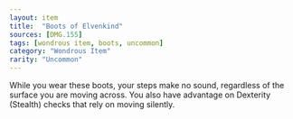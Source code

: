 ```yaml
---
layout: item
title:  "Boots of Elvenkind"
sources: [DMG.155]
tags: [wondrous item, boots, uncommon]
category: "Wondrous Item"
rarity: "Uncommon"
---
```


While you wear these boots, your steps make no sound, regardless of the surface you are moving across. You also have advantage on Dexterity (Stealth) checks that rely on moving silently.